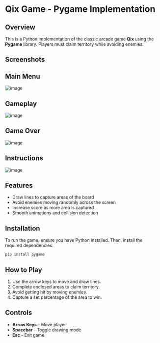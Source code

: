# Qix Game - Pygame Implementation

## Overview
This is a Python implementation of the classic arcade game **Qix** using the **Pygame** library. Players must claim territory while avoiding enemies.

## Screenshots

## Main Menu
![image](https://github.com/user-attachments/assets/2d7d4481-c689-4e2f-9fe5-d405c1e3f0d9)

## Gameplay
![image](https://github.com/user-attachments/assets/578c8f54-c2ce-4456-b968-0f12b862fe49)

## Game Over
![image](https://github.com/user-attachments/assets/03868be4-d509-4f58-91e1-0231e1416a8c)

## Instructions 
![image](https://github.com/user-attachments/assets/7e2683c8-0e99-41e2-9e78-fbe0838b4b39)


## Features
- Draw lines to capture areas of the board
- Avoid enemies moving randomly across the screen
- Increase score as more area is captured
- Smooth animations and collision detection

## Installation
To run the game, ensure you have Python installed. Then, install the required dependencies:

```sh
pip install pygame
```

## How to Play
1. Use the arrow keys to move and draw lines.
2. Complete enclosed areas to claim territory.
3. Avoid getting hit by moving enemies.
4. Capture a set percentage of the area to win.

## Controls
- **Arrow Keys** - Move player
- **Spacebar** - Toggle drawing mode
- **Esc** - Exit game



